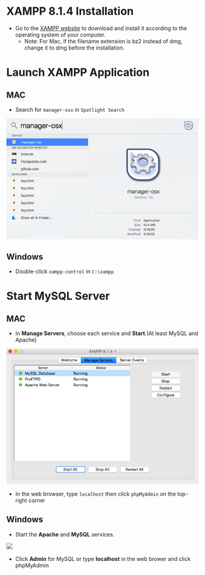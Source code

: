 # XAMPP 8.1.4 Installation
+ Go to the [XAMPP website](https://www.apachefriends.org/index.html) to download and install it according to the operating system of your computer.
  - Note: For Mac, if the filename extension is bz2 instead of dmg, change it to dmg before the installation.
# Launch XAMPP Application
## MAC

+ Search for `manager-osx` in `Spotlight Search`

![xampp80](../Resources/xampp80.png)

## Windows

+ Double-click `xampp-control` in `C:\xampp`

# Start MySQL Server

## MAC

+ In **Manage Servers**, choose each service and **Start**.(At least MySQL and Apache)

![xampp82](../Resources/xampp82.png)

+ In the web browser, type `localhost` then click `phpMyAdmin` on the top-right corner



## Windows
+ Start the **Apache** and **MySQL** services.

![](https://a.fsdn.com/con/app/proj/xampp/screenshots/Screen%20Shot%202016-02-19%20at%2016.png/max/max/1)

+ Click **Admin** for MySQL or type **localhost** in the web brower and click phpMyAdmin
